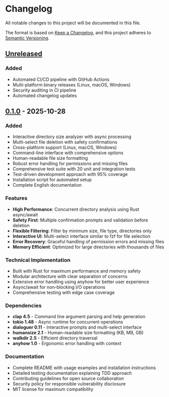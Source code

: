 # Changelog

All notable changes to this project will be documented in this file.

The format is based on [Keep a Changelog](https://keepachangelog.com/en/1.0.0/),
and this project adheres to [Semantic Versioning](https://semver.org/spec/v2.0.0.html).

## [Unreleased]

### Added
- Automated CI/CD pipeline with GitHub Actions
- Multi-platform binary releases (Linux, macOS, Windows)
- Security auditing in CI pipeline
- Automated changelog updates

## [0.1.0] - 2025-10-28

### Added
- Interactive directory size analyzer with async processing
- Multi-select file deletion with safety confirmations
- Cross-platform support (Linux, macOS, Windows) 
- Command-line interface with comprehensive options
- Human-readable file size formatting
- Robust error handling for permissions and missing files
- Comprehensive test suite with 20 unit and integration tests
- Test-driven development approach with 95% coverage
- Installation script for automated setup
- Complete English documentation

### Features
- **High Performance**: Concurrent directory analysis using Rust async/await
- **Safety First**: Multiple confirmation prompts and validation before deletion
- **Flexible Filtering**: Filter by minimum size, file type, directories only
- **Interactive UI**: Multi-select interface similar to fzf for file selection
- **Error Recovery**: Graceful handling of permission errors and missing files
- **Memory Efficient**: Optimized for large directories with thousands of files

### Technical Implementation
- Built with Rust for maximum performance and memory safety
- Modular architecture with clear separation of concerns
- Extensive error handling using anyhow for better user experience
- Async/await for non-blocking I/O operations
- Comprehensive testing with edge case coverage

### Dependencies
- **clap 4.5** - Command line argument parsing and help generation
- **tokio 1.48** - Async runtime for concurrent operations  
- **dialoguer 0.11** - Interactive prompts and multi-select interface
- **humansize 2.1** - Human-readable size formatting (KB, MB, GB)
- **walkdir 2.5** - Efficient directory traversal
- **anyhow 1.0** - Ergonomic error handling with context

### Documentation
- Complete README with usage examples and installation instructions
- Detailed testing documentation explaining TDD approach
- Contributing guidelines for open source collaboration
- Security policy for responsible vulnerability disclosure
- MIT license for maximum compatibility

[Unreleased]: https://github.com/YOUR_USERNAME/disk-cleaner/compare/v0.1.0...HEAD
[0.1.0]: https://github.com/YOUR_USERNAME/disk-cleaner/releases/tag/v0.1.0